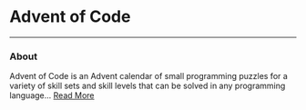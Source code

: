 # Advent of Code

<hr>

### About
Advent of Code is an Advent calendar of small programming puzzles for a variety of skill sets and skill levels that can be solved in any programming language...
[Read More](https://adventofcode.com/2022/about)
